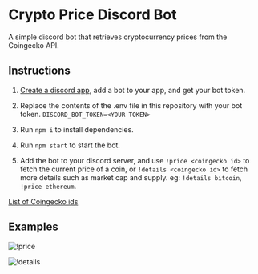 # Crypto Price Discord Bot

A simple discord bot that retrieves cryptocurrency prices from the Coingecko API.

## Instructions

1. [Create a discord app](https://discord.com/developers/applications/), add a bot to your app, and get your bot token.

2. Replace the contents of the .env file in this repository with your bot token. `DISCORD_BOT_TOKEN=<YOUR TOKEN>`

3. Run `npm i` to install dependencies.

4. Run `npm start` to start the bot.

5. Add the bot to your discord server, and use `!price <coingecko id>` to fetch the current price of a coin, or `!details <coingecko id>` to fetch more details such as market cap and supply. eg: `!details bitcoin`, `!price ethereum`.

[List of Coingecko ids](https://docs.google.com/spreadsheets/d/1wTTuxXt8n9q7C4NDXqQpI3wpKu1_5bGVmP9Xz0XGSyU/edit#gid=0)

## Examples

![!price](https://i.imgur.com/px6JNQK.png)

![!details](https://i.imgur.com/zS2RyAY.png)
